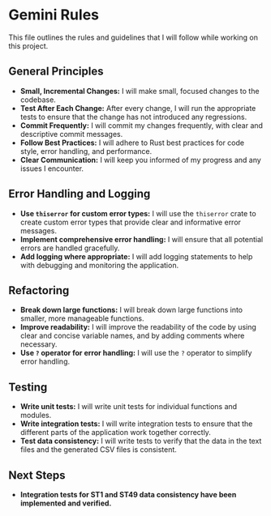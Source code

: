 # Gemini Rules

This file outlines the rules and guidelines that I will follow while working on this project.

## General Principles

*   **Small, Incremental Changes:** I will make small, focused changes to the codebase.
*   **Test After Each Change:** After every change, I will run the appropriate tests to ensure that the change has not introduced any regressions.
*   **Commit Frequently:** I will commit my changes frequently, with clear and descriptive commit messages.
*   **Follow Best Practices:** I will adhere to Rust best practices for code style, error handling, and performance.
*   **Clear Communication:** I will keep you informed of my progress and any issues I encounter.

## Error Handling and Logging

*   **Use `thiserror` for custom error types:** I will use the `thiserror` crate to create custom error types that provide clear and informative error messages.
*   **Implement comprehensive error handling:** I will ensure that all potential errors are handled gracefully.
*   **Add logging where appropriate:** I will add logging statements to help with debugging and monitoring the application.

## Refactoring

*   **Break down large functions:** I will break down large functions into smaller, more manageable functions.
*   **Improve readability:** I will improve the readability of the code by using clear and concise variable names, and by adding comments where necessary.
*   **Use `?` operator for error handling:** I will use the `?` operator to simplify error handling.

## Testing

*   **Write unit tests:** I will write unit tests for individual functions and modules.
*   **Write integration tests:** I will write integration tests to ensure that the different parts of the application work together correctly.
*   **Test data consistency:** I will write tests to verify that the data in the text files and the generated CSV files is consistent.

## Next Steps

*   **Integration tests for ST1 and ST49 data consistency have been implemented and verified.**